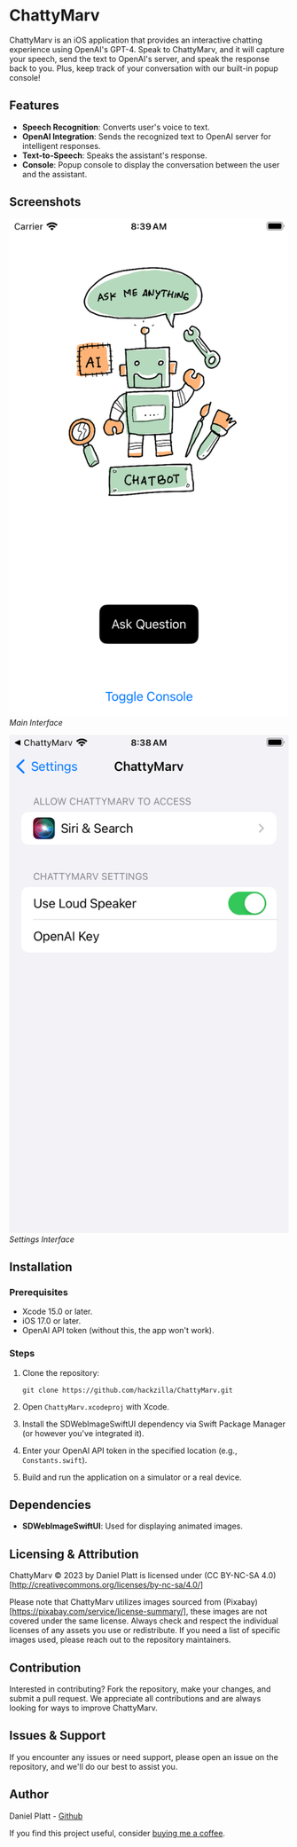 # ChattyMarv

ChattyMarv is an iOS application that provides an interactive chatting experience using OpenAI's GPT-4. Speak to ChattyMarv, and it will capture your speech, send the text to OpenAI's server, and speak the response back to you. Plus, keep track of your conversation with our built-in popup console!

## Features

- **Speech Recognition**: Converts user's voice to text.
- **OpenAI Integration**: Sends the recognized text to OpenAI server for intelligent responses.
- **Text-to-Speech**: Speaks the assistant's response.
- **Console**: Popup console to display the conversation between the user and the assistant.

## Screenshots

![App Main Interface](screenshots/app.png)
*Main Interface*

![App Settings](screenshots/settings.png)
*Settings Interface*

## Installation

### Prerequisites

- Xcode 15.0 or later.
- iOS 17.0 or later.
- OpenAI API token (without this, the app won't work).
  
### Steps

1. Clone the repository:
    ```
    git clone https://github.com/hackzilla/ChattyMarv.git
    ```

2. Open `ChattyMarv.xcodeproj` with Xcode.
3. Install the SDWebImageSwiftUI dependency via Swift Package Manager (or however you've integrated it).
4. Enter your OpenAI API token in the specified location (e.g., `Constants.swift`).
5. Build and run the application on a simulator or a real device.

## Dependencies

- **SDWebImageSwiftUI**: Used for displaying animated images.

## Licensing & Attribution

ChattyMarv © 2023 by Daniel Platt is licensed under (CC BY-NC-SA 4.0)[http://creativecommons.org/licenses/by-nc-sa/4.0/]

Please note that ChattyMarv utilizes images sourced from (Pixabay)[https://pixabay.com/service/license-summary/], these images are not covered under the same license. Always check and respect the individual licenses of any assets you use or redistribute. If you need a list of specific images used, please reach out to the repository maintainers.

## Contribution

Interested in contributing? Fork the repository, make your changes, and submit a pull request. We appreciate all contributions and are always looking for ways to improve ChattyMarv.

## Issues & Support

If you encounter any issues or need support, please open an issue on the repository, and we'll do our best to assist you.

## Author

Daniel Platt - [Github](https://github.com/hackzilla)

If you find this project useful, consider [buying me a coffee](https://www.buymeacoffee.com/hackzilla).

